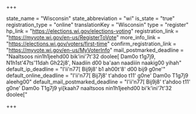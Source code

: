 +++

state_name = "Wisconsin"
state_abbreviation = "wi"
is_state = "true"
registration_type = "online"
translationKey = "Wisconsin"
type = "register"
hp_link = "https://elections.wi.gov/elections-voting"
registration_link = "https://myvote.wi.gov/en-us/RegisterToVote"
more_info_link = "https://elections.wi.gov/voters/first-time"
confirm_registration_link = "https://myvote.wi.gov/en-us/MyVoterInfo"
mail_postmarked_deadline = "Naaltsoos nin1h1jeehd00 bik'ini'7t'32 doolee[ Dam0o t1g7j9, N1h1st'47ts'11dah Gh22j8', Naadiin d00 ba'aan naadiiin naakig00 yihah"
default_ip_deadline = "I'ii'n77[ Bij9j8' b1 ah00t'8' d00 bij9 g0ne'"
default_online_deadline = "I'ii'n77[ Bij7j8' t'ahdoo t11' g0ne' Dam0o T1g7j9 aleehg00"
default_mail_postmarked_deadline = "I'ii'n77[ Bij9j8' t'ahdoo t11' g0ne' Dam0o T1g7j9 yi[kaah7 naaltsoos nin1h1jeehd00 bi'k'ini'7t'32 doolee["

+++